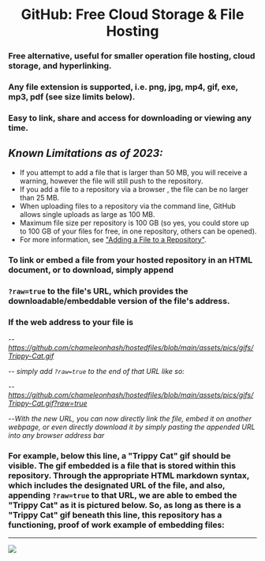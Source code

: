 # <center> GitHub: Free Cloud Storage & File Hosting </center> 

### Free alternative, useful for smaller operation file hosting, cloud storage, and hyperlinking.
### Any file extension is supported, i.e. png, jpg, mp4, gif, exe, mp3, pdf (see size limits below).
### Easy to link, share and access for downloading or viewing any time.

 
## *Known Limitations as of 2023:* 

* If you attempt to add a file that is larger than 50 MB, you will receive a warning, however the file will still push to the repository. 
* If you add a file to a repository via a browser , the file can be no larger than 25 MB. 
* When uploading files to a repository via the command line, GitHub allows single uploads as large as 100 MB.
* Maximum file size per repository is 100 GB (so yes, you could store up to 100 GB of your files for free, in one repository, others can be opened).
* For more information, see ["Adding a File to a Repository"](https://docs.github.com/en/repositories/working-with-files/managing-files/adding-a-file-to-a-repository).

### To link or embed a file from your hosted repository in an HTML document, or to download, simply append 
### `?raw=true` to the file's URL, which provides the downloadable/embeddable version of the file's address.

### If the web address to your file is 

-- *https://github.com/chameleonhash/hostedfiles/blob/main/assets/pics/gifs/Trippy-Cat.gif*

-- *simply add `?raw=true` to the end of that URL like so:* 

-- *https://github.com/chameleonhash/hostedfiles/blob/main/assets/pics/gifs/Trippy-Cat.gif?raw=true*

--*With the new URL, you can now directly link the file, embed it on another webpage, or even directly download it by simply pasting the appended URL into any browser address bar*


### For example, below this line, a "Trippy Cat" gif should be visible. The gif embedded is a file that is stored within this repository.  Through the appropriate HTML markdown syntax, which includes the designated URL of the file, and also, appending `?raw=true` to that URL, we are able to embed the "Trippy Cat" as it is pictured below. So, as long as there is a "Trippy Cat" gif beneath this line, this repository has a functioning, proof of work example of embedding files:

***
![](https://github.com/chameleonhash/hostedfiles/blob/main/assets/pics/gifs/Trippy-Cat.gif?raw=true)




